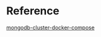 # Reference
[mongodb-cluster-docker-compose](https://github.com/minhhungit/mongodb-cluster-docker-compose)